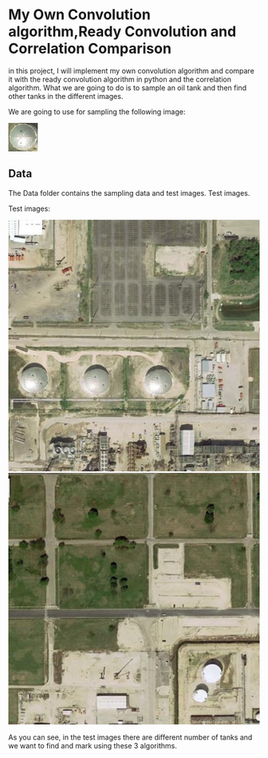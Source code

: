 # My Own Convolution algorithm,Ready Convolution and Correlation Comparison
in this project, I will implement my own convolution algorithm and compare it with the ready convolution algorithm in python and the correlation algorithm. What we are going to do is to sample an oil tank and then find other tanks in the different images.

We are going to use for sampling the following image: 

![Alt text](Data/temp_data_10.PNG?raw=true "Title")


## Data
The Data folder contains the sampling data and test images. Test images.

Test images:

![Alt text](Data/Resim2_3.jpg?raw=true "Title")
![Alt text](Data/Resim3_2.jpg?raw=true "Title")

As you can see, in the test images there are different number of tanks and we want to find and mark using these 3 algorithms.
